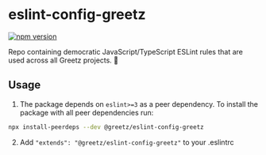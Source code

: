 # eslint-config-greetz

[![npm version](https://badge.fury.io/js/%40greetz%2Feslint-config-greetz.svg)](https://badge.fury.io/js/%40greetz%2Feslint-config-greetz)

Repo containing democratic JavaScript/TypeScript ESLint rules that are used across all Greetz projects. 🙌

## Usage

1. The package depends on `eslint>=3` as a peer dependency. To install the package with all peer dependencies run:

```sh
npx install-peerdeps --dev @greetz/eslint-config-greetz
```

2. Add `"extends": "@greetz/eslint-config-greetz"` to your .eslintrc
